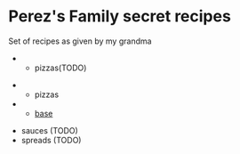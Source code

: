 # Perez's Family secret recipes

Set of recipes as given by my grandma

- - pizzas(TODO)
+ - pizzas
+   - [base](./pizzas/base.md)

- sauces (TODO)
- spreads (TODO)


